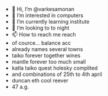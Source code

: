 - 👋 Hi, I’m @varkesamonan
- 👀 I’m interested in computers
- 🌱 I’m currently learning institute
- 💞️ I’m looking to to night
- 📫 How to reach me reach
- of cource... balance acc
- already names several towns 
- taiko forever together wines
- mantle forever too much small
- katla taiko quest holesky complited
- and combinations of 25th to 4th april
- duncan eth cool reever
- 47 a.g.
